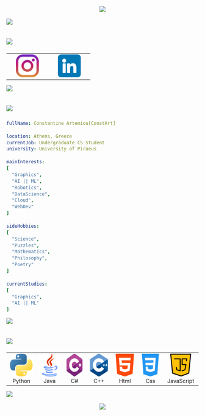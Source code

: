 <p align="center">
  <img src="https://capsule-render.vercel.app/api?type=waving&color=timeGradient&height=270&section=header&text=Hello%20World!!!&fontSize=69&fontAlignY=48&animation=twinkling&fontColor=c5d1ded1&stroke=c5d1ded1&strokeWidth=3" />
</p>

<p>
  <img src="https://capsule-render.vercel.app/api?type=transparent&height=30&section=footer">
</p>

<h2>
  <img src="https://capsule-render.vercel.app/api?type=transparent&height=45&section=header&text=Connect%20with%20me%20📱&fontSize=30&animation=scaleIn&fontColor=c5d1dec3&stroke=c5d1dec3" />
</h2>

<table align = "center">
  <tr>
    <td align="center" width="96">
      <a href = "https://www.instagram.com/const_art_sc/" alt = "const_art_sc | Instagram" target = "_blank"> 
      <img height="60" src="images/instagram.png">
      <a>
    </td>
    <td align="center" width="96">
      <a href = "https://www.linkedin.com/in/const-art-727206331/" alt = "const_art_sc | LinkedIn" target = "_blank"> 
      <img height="60" src="images/linkedin.png">
      <a>
    </td>
  </tr>
</table>

<p>
  <img src="https://capsule-render.vercel.app/api?type=transparent&height=45&section=footer">
</p>

<h2>
  <img src="https://capsule-render.vercel.app/api?type=transparent&height=45&section=header&text=About%20me%20💡&fontSize=30&animation=scaleIn&fontColor=c5d1dec3&stroke=c5d1dec3" />
</h2>

```yaml
fullName: Constantine Artemiou[ConstArt]

location: Athens, Greece
currentJob: Undergraduate CS Student
university: University of Piraeus

mainInterests:
[
  "Graphics",
  "AI || ML",
  "Robotics",
  "DataScience",
  "Cloud",
  "WebDev"
]

sideHobbies:
[
  "Science",
  "Puzzles",
  "Mathematics",
  "Philosophy",
  "Poetry"
]

currentStudies:
[
  "Graphics",
  "AI || ML"
]
```

<p>
  <img src="https://capsule-render.vercel.app/api?type=transparent&height=45&section=footer">
</p>

<h2>
  <img src="https://capsule-render.vercel.app/api?type=transparent&height=45&section=header&text=Technical%20Skills%20⚙️&fontSize=30&animation=scaleIn&fontColor=c5d1dec3&stroke=c5d1dec3" />
</h2>

<table align = "center">
  <tr>
    <td align="center" width="96">
        <img src="images/python.png" alt="PythonLogo" width="60" height="60" />
      <br>Python
    </td>
    <td align="center" width="96">
        <img src="images/java.png" alt="JavaLogo" width="60" height="60" />
      <br>Java
    </td>
    <td align="center" width="96">
        <img src="images/c-sharp.png" alt="C#Logo" width="60" height="60" />
      <br>C#
    </td>
    <td align="center" width="96">
        <img src="images/c-.png" alt="C++Logo" width="60" height="60" />
      <br>C++
    </td>
    <td align="center" width="96">
        <img src="images/html-5.png" alt="HtmlIcon" width="60" height="60" />
      <br>Html
    </td>
    <td align="center" width="96">
        <img src="images/css-3.png" alt="CssIcon" width="60" height="60" />
      <br>Css
    </td>
    <td align="center" width="96">
        <img src="images/java-script.png" alt="JavaScriptIcon" width="60" height="60" />
      <br>JavaScript
    </td>
  </tr>
</table>

<p>
  <img src="https://capsule-render.vercel.app/api?type=transparent&height=30&section=footer">
</p>

<p align="center">
  <img src="https://capsule-render.vercel.app/api?type=waving&color=timeGradient&height=120&section=footer" />
</p>
